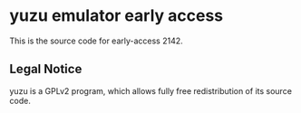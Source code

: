 yuzu emulator early access
=============

This is the source code for early-access 2142.

## Legal Notice

yuzu is a GPLv2 program, which allows fully free redistribution of its source code.